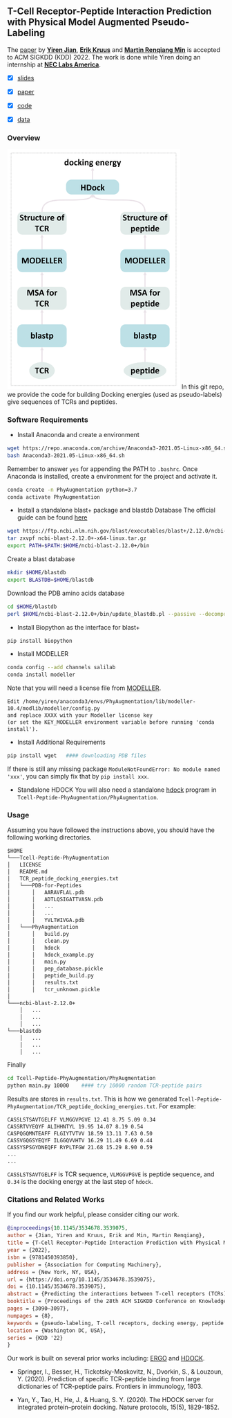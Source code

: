 ## T-Cell Receptor-Peptide Interaction Prediction with Physical Model Augmented Pseudo-Labeling

The [paper](https://dl.acm.org/doi/10.1145/3534678.3539075) by **[Yiren Jian](https://cs.dartmouth.edu/~yirenjian/)**, **[Erik Kruus](https://www.nec-labs.com/research/machine-learning/people/erik-kruus/)** and **[Martin Renqiang Min](https://www.cs.toronto.edu/~cuty/)** is accepted to ACM SIGKDD (KDD) 2022. The work is done while Yiren doing an internship at **[NEC Labs America](https://www.nec-labs.com/)**.

- [x] [slides](https://www.cs.toronto.edu/~cuty/KDD2022.pdf)
- [x] [paper](https://dl.acm.org/doi/10.1145/3534678.3539075)
- [x] [code](PhyAugmentation/)
- [x] [data](TCR_peptide_docking_energies.txt)


### Overview

<img src="figures/overview.png" width="400">
In this git repo, we provide the code for building Docking energies (used as pseudo-labels) give sequences of TCRs and peptides.

### Software Requirements

- Install Anaconda and create a environment
```bash
wget https://repo.anaconda.com/archive/Anaconda3-2021.05-Linux-x86_64.sh
bash Anaconda3-2021.05-Linux-x86_64.sh
```
Remember to answer `yes` for appending the PATH to `.bashrc`. Once Anaconda is installed, create a environment for the project and activate it.
```bash
conda create -n PhyAugmentation python=3.7
conda activate PhyAugmentation
```

- Install a standalone blast+ package and blastdb Database
The official guide can be found [here](https://www.ncbi.nlm.nih.gov/books/NBK52640/)
```bash
wget https://ftp.ncbi.nlm.nih.gov/blast/executables/blast+/2.12.0/ncbi-blast-2.12.0+-x64-linux.tar.gz  
tar zxvpf ncbi-blast-2.12.0+-x64-linux.tar.gz
export PATH=$PATH:$HOME/ncbi-blast-2.12.0+/bin
```
Create a blast database
```bash
mkdir $HOME/blastdb
export BLASTDB=$HOME/blastdb
```
Download the PDB amino acids database
```bash
cd $HOME/blastdb
perl $HOME/ncbi-blast-2.12.0+/bin/update_blastdb.pl --passive --decompress pdbaa
```

- Install Biopython as the interface for blast+
```bash
pip install biopython
```

- Install MODELLER
```bash
conda config --add channels salilab
conda install modeller
```
Note that you will need a license file from [MODELLER](https://salilab.org/modeller/download_installation.html).
```
Edit /home/yiren/anaconda3/envs/PhyAugmentation/lib/modeller-10.4/modlib/modeller/config.py
and replace XXXX with your Modeller license key
(or set the KEY_MODELLER environment variable before running 'conda install').
```

- Install Additional Requirements
```bash
pip install wget   #### downloading PDB files
```
If there is still any missing package `ModuleNotFoundError: No module named 'xxx'`, you can simply fix that by `pip install xxx`.

- Standalone HDOCK
You will also need a standalone [hdock](http://hdock.phys.hust.edu.cn/) program in `Tcell-Peptide-PhyAugmentation/PhyAugmentation`.

### Usage
Assuming you have followed the instructions above, you should have the following working directories.
```
$HOME
└───Tcell-Peptide-PhyAugmentation
│   LICENSE
│   README.md
│   TCR_peptide_docking_energies.txt    
│   └───PDB-for-Peptides
│       │   AARAVFLAL.pdb
│       │   ADTLQSIGATTVASN.pdb
│       │   ...
│       │   ...
│       │   YVLTWIVGA.pdb
│   └───PhyAugmentation
│       │   build.py
│       │   clean.py
│       │   hdock
│       │   hdock_example.py
│       │   main.py
│       │   pep_database.pickle
│       │   peptide_build.py
│       │   results.txt
│       │   tcr_unknown.pickle
│   
└───ncbi-blast-2.12.0+
    │   ...
    │   ...
    │   ...
└───blastdb
    │   ...
    │   ...
    │   ...
```

Finally
```bash
cd Tcell-Peptide-PhyAugmentation/PhyAugmentation
python main.py 10000    #### try 10000 random TCR-peptide pairs
```
Results are stores in `results.txt`. This is how we generated `Tcell-Peptide-PhyAugmentation/TCR_peptide_docking_energies.txt`. For example:
```
CASSLSTSAVTGELFF VLMGGVPGVE 12.41 8.75 5.09 0.34
CASSRTVYEQYF ALIHHNTYL 19.95 14.07 8.19 0.54
CASPQGQMNTEAFF FLGIYTVTVV 18.59 13.11 7.63 0.50
CASSVGQGSYEQYF ILGGQVVHTV 16.29 11.49 6.69 0.44
CASSYSPSGYDNEQFF RYPLTFGW 21.68 15.29 8.90 0.59
...
...
```
`CASSLSTSAVTGELFF` is TCR sequence, `VLMGGVPGVE` is peptide sequence, and `0.34` is the docking energy at the last step of `hdock`.

### Citations and Related Works

If you find our work helpful, please consider citing our work.
```bibtex
@inproceedings{10.1145/3534678.3539075,
author = {Jian, Yiren and Kruus, Erik and Min, Martin Renqiang},
title = {T-Cell Receptor-Peptide Interaction Prediction with Physical Model Augmented Pseudo-Labeling},
year = {2022},
isbn = {9781450393850},
publisher = {Association for Computing Machinery},
address = {New York, NY, USA},
url = {https://doi.org/10.1145/3534678.3539075},
doi = {10.1145/3534678.3539075},
abstract = {Predicting the interactions between T-cell receptors (TCRs) and peptides is crucial for the development of personalized medicine and targeted vaccine in immunotherapy. Current datasets for training deep learning models of this purpose remain constrained without diverse TCRs and peptides. To combat the data scarcity issue presented in the current datasets, we propose to extend the training dataset by physical modeling of TCR-peptide pairs. Specifically, we compute the docking energies between auxiliary unknown TCR-peptide pairs as surrogate training labels. Then, we use these extended example-label pairs to train our model in a supervised fashion. Finally, we find that the AUC score for the prediction of the model can be further improved by pseudo-labeling of such unknown TCR-peptide pairs (by a trained teacher model), and re-training the model with those pseudo-labeled TCR-peptide pairs. Our proposed method that trains the deep neural network with physical modeling and data-augmented pseudo-labeling improves over baselines in the available two datasets. We also introduce a new dataset that contains over 80,000 unknown TCR-peptide pairs with docking energy scores.},
booktitle = {Proceedings of the 28th ACM SIGKDD Conference on Knowledge Discovery and Data Mining},
pages = {3090–3097},
numpages = {8},
keywords = {pseudo-labeling, T-cell receptors, docking energy, peptide recognition, deep neural network, physical modeling},
location = {Washington DC, USA},
series = {KDD '22}
}
```


Our work is built on several prior works including: [ERGO](https://github.com/IdoSpringer/ERGO) and [HDOCK](http://hdock.phys.hust.edu.cn/).

- Springer, I., Besser, H., Tickotsky-Moskovitz, N., Dvorkin, S., & Louzoun, Y. (2020). Prediction of specific TCR-peptide binding from large dictionaries of TCR-peptide pairs. Frontiers in immunology, 1803.

- Yan, Y., Tao, H., He, J., & Huang, S. Y. (2020). The HDOCK server for integrated protein–protein docking. Nature protocols, 15(5), 1829-1852.
